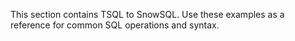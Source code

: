 This section contains TSQL to SnowSQL. Use these examples as a reference for common SQL operations and syntax.